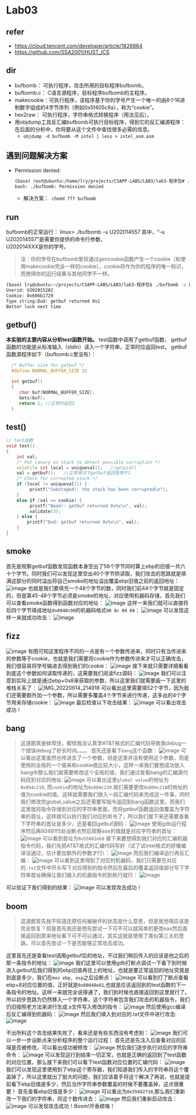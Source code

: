 # Lab03

## refer
* https://cloud.tencent.com/developer/article/1826664
* https://github.com/SSA2001/HUST_ICS

## dir
* bufbomb：     可执行程序，攻击所用的目标程序bufbomb。
* bufbomb.c：  C语言源程序，目标程序bufbomb的主程序。
* makecookie：可执行程序，该程序基于你的学号产生一个唯一的由8个16进制数字组成的4字节序列（例如0x5f405c9a），称为“cookie”。
* hex2raw：       可执行程序，字符串格式转换程序（用法见后）。
* 用objdump工具反汇编bufbomb可执行目标程序，得到它的反汇编源程序：在后面的分析中，你将要从这个文件中查找很多必需的信息。
  * `objdump -d bufbomb -M intel | less > intel_asm.asm`

## 遇到问题解决方案
* Permission denied:
    ```sh
    (base) root@ubuntu:/home/lry/projects/CSAPP-LABS/LAB3/lab3-程序包# ./bufbomb -u U202015282
    bash: ./bufbomb: Permission denied
    ```
    * 解决方案：` chomd 777 bufbomb`



## run
bufbomb的正常运行：
                   linux> ./bufbomb -u U202014557
其中，“-u U202014557”是需要你提供的命令行参数，  
             U202014XXX是你的学号。
> 注：你的学号在bufbomb里将通过gencookie函数产生一个cookie（和使用makecookie完全一样的cookie），cookie将作为你的程序的唯一标识，而使得你的运行结果与其他同学不一样。

```sh
(base) lry@ubuntu:~/projects/CSAPP-LABS/LAB3/lab3-程序包$ ./bufbomb -u U202015282
Userid: U202015282
Cookie: 0x606b1729
Type string:Dud: getbuf returned 0x1
Better luck next time
```


## getbuf()
**本实验的主要内容从分析test函数开始。**
test函数中调用了getbuf函数， getbuf函数的功能是从标准输入（stdin）读入一个字符串，正常时应返回test。
getbuf函数源程序如下（bufbomb.c里没有）：

```cpp
  /* Buffer size for getbuf */
  #define NORMAL_BUFFER_SIZE 32

  int getbuf()
  {
     char buf[NORMAL_BUFFER_SIZE];
     Gets(buf);
     return 1; //正常时返回1
  }
```

## test()

```cpp
// test函数
void test()
{
    int val;
    /* Put canary on stack to detect possible corruption */
    volatile int local = uniqueval();   //getpid()
    val = getbuf();   //正常情况下getbuf返回值等于1
    /* Check for corrupted stack */
    if (local != uniqueval()) {
         printf("Sabotaged!: the stack has been corrupted\n");
    }
    else if (val == cookie) {
         printf("Boom!: getbuf returned 0x%x\n", val);
         validate(3);
    } else {
        printf("Dud: getbuf returned 0x%x\n", val);
    }
}
```

## smoke

首先是观察getbuf函数发现函数本身空出了56个字节同时算上ebp的旧值一共六十个字节。同时我们可以发现这里空出40个字节供读取，我们攻击的思路就是填满这部分的同时溢出将自己smoke的地址溢出覆盖ebp旧值之前的返回地址：
![image](https://user-images.githubusercontent.com/77330637/173588583-1f3fe345-6b63-4095-bf54-ee818a7498cf.png)
也就是我们要填充一个48个字节的数，同时我们前44个字节就是固定的，但是第45-48个字节必须是smoke的地址，对应使用机器码存储，首先我们可以查看smoke函数得到函数对应的地址：
![image](https://user-images.githubusercontent.com/77330637/173589262-b8a3dd30-7be6-4570-a2f3-888a6e389494.png)
这样一来我们就可以直接将后四个字节填成地址`0x8048c90`的机器码格式`90 8c 04 08`：
![image](https://user-images.githubusercontent.com/77330637/173589344-d6590eb9-ca70-42dd-8e9c-1838ea10d4cf.png)
可以发现这样一来就成功攻击：
![image](https://user-images.githubusercontent.com/77330637/173589669-74af026f-93ce-43de-812f-14277dc63cb1.png)





## fizz

![image](https://user-images.githubusercontent.com/77330637/173591206-e6073318-3999-4ead-9903-9c76f69cf0bc.png)
有图可知这里程序不同的一点是有一个参数传进来，同时只有当传进来的参数等于cookie，也就是我们需要将cookie作为参数传进来才可以正确攻击，我们很容易将学号输进去得到我们的cookie：
![image](https://user-images.githubusercontent.com/77330637/173591647-52aa4ff8-5cf1-4414-b65f-984f166f31c7.png)
接下来就只需要详细看看到底这个参数如何读取传递的，这需要我们阅读fizz源码：
![image](https://user-images.githubusercontent.com/77330637/173592080-2b58ee4d-9f46-46b6-aa00-d16075038cf7.png)
我们可以注意到实际上就是通过ebp+0x8来获取的参数，所以这里我们就需要画一下这里的堆栈关系了：
![IMG_20220614_214918](https://user-images.githubusercontent.com/77330637/173593819-9027137b-0db2-4cc4-b49c-c22ea69d8778.jpg)
可以看出这里需要填52个字节，因为我们还需要额外加一个参数，所以需要多覆盖4个字节来进行传递，这多出的4个字节用来存储cookie：
![image](https://user-images.githubusercontent.com/77330637/173594145-ccc58edf-6a16-4243-b12f-0a3b5fb5033e.png)
最后检查以下攻击结果：
![image](https://user-images.githubusercontent.com/77330637/173594315-6fe36eaa-b75b-44c9-bb0b-6729263a7f91.png)
可以看出攻击成功！



## bang

> 这道题真是蚌埠住，都怪我没认真学AT&T格式的汇编代码导致我debug一个错误debug了好长时间。。。。
首先还是看下`bang`这个函数：
![image](https://user-images.githubusercontent.com/77330637/173594879-d0ffca96-1232-48a5-b133-7d3537767e8b.png)
可以看出这里虽然也传进去了一个参数，但是这里并没有使用这个参数，而是使用的全局的一个值来和cookie值比较大小，这样一来我们要想成功放入bang中那么我们就需要修改这个全局的值，我们通过查看bang的汇编源代码找到对应的地址:
![image](https://user-images.githubusercontent.com/77330637/173596533-d90aa025-8569-4b5a-b889-06302d19f7ac.png)
可以看出这里`global value`的地址为`0x804c218`, 而`cookie`的地址为`0x804c220`.我们需要更改`0x804c218`的地址的值为cookie的值，这样就需要我们嵌入一段汇编代码来完成这一件事，同时我们修改完global_value之后还需要写指令返回到bang函数这里。而我们这里就将指令存储到对应的字符串里面，而将getbuf函数返回值覆盖为字符串的首址，这样就可以执行我们对应的命令了，所以我们接下来还需要查看下字符串的首址是多少，还是看回getbuf源码：
![image](https://user-images.githubusercontent.com/77330637/173599780-5a79ad0a-cc9e-476e-ba42-586e2a7da676.png)
使用gdb运行程序然后再80491f5处设断点然后观察eax的值就是对应字符串的首址：
![image](https://user-images.githubusercontent.com/77330637/173600348-dd7520f8-ea10-4195-b8fa-21d94e13540d.png)
可以看到首址为`0x55682eb8`
接下来要想得到我们对应的汇编机器指令代码，我们先把AT&T格式的汇编代码写好（试了试intel格式的好像编译没通过，估计要加额外的参数才行）：
![image](https://user-images.githubusercontent.com/77330637/173599513-4b4eeeca-d26f-47b8-a713-42eae0062435.png)
而后我们编译运行再反汇编：
![image](https://user-images.githubusercontent.com/77330637/173601049-1bdb5e97-1959-42e8-bdbb-62f8a2387477.png)
可以看到这里得到了对应的机器码，我们只需要在对应的`.txt`文件中开头写下对应得到的指令然后在最后的覆盖返回值部分写下字符串首址确保让我们输入的机器指令的到执行就行：
![image](https://user-images.githubusercontent.com/77330637/173601739-3ff6994b-d599-4b20-8d50-f8629308429e.png)

可以验证下我们得到的结果：
![image](https://user-images.githubusercontent.com/77330637/173601877-a890725a-856e-49a9-b15a-f5a3bca3137d.png)
可以发现攻击成功！


## boom
> 这道题首先我不知道还原任何被破坏的状态是什么意思，但是我觉得应该是完全恢复？但是首先我还是想先尝试一下可不可以就简单的更改eax然后直接返回到原来地址看下可不可以通过，其实这就是使用了类似第三关的思路，可以首先尝试一下是否能够正常攻击成功。

这里首先还是查看test调用getbuf后的地址，不过我们稍后传入的应该是他之后的那一条指令的地址：
![image](https://user-images.githubusercontent.com/77330637/173618638-76acc65d-0f48-42c7-887f-0398ed45fe12.png)
我们这里可以使用gdb打断点调试一下看下到时候进入getbuf后我们得到的ebp旧值再往上的地址，也就是要正常返回的地址究竟是到底是多少，我们在`mov ebp, esp`之后设断点：
![image](https://user-images.githubusercontent.com/77330637/173620034-ab28b1c5-35a8-4da2-94c7-d2f4c5aac74c.png)
可以看到打了断点查看ebp+8对应位置的值，正好就是`0x08048e81`,也就是应该返回到的test函数的下一条指令的地址。这样一来就完全说得通了，我们到时候也直接返回到这里就行了。
所以初步思路为仍然移入一个字符串，这个字符串包含我们攻击的机器指令，我们仍旧按照老方法来进行生成.s文件写入修改的指令：
![image](https://user-images.githubusercontent.com/77330637/173625882-0425aa74-b2c4-42cd-8c5b-4bfcea2f0dc6.png)
然后使用gcc编译后反汇编得到机器码：
![image](https://user-images.githubusercontent.com/77330637/173626060-0dfd4ce0-6808-4a2c-88c9-4c7eb2bcf660.png)
然后我们填入到对应的.txt文件中进行攻击:
![image](https://user-images.githubusercontent.com/77330637/173626307-bd30312e-b09b-4832-9795-a28a7efba706.png)

不出所料这个攻击结果失败了，看来还是有些东西没有考虑到：
![image](https://user-images.githubusercontent.com/77330637/173625541-028f5654-f705-4013-8390-3a8bb2ec2a5f.png)
我们可以一步一步设断点来分析程序的整个运行过程：
首先还是先注入后查看对应的区域是否被修改，可以看出成功被修改：
![image](https://user-images.githubusercontent.com/77330637/173626419-f9a94d84-0881-439e-9298-ea40a907cd3e.png)
然后我们逐步执行对应的字符串命令：
![image](https://user-images.githubusercontent.com/77330637/173626620-426deade-9012-4978-a512-1d8bb3204fe9.png)
可以发现运行到结束一切正常，也就是正确的返回到了test函数的对应位置，那么接下来我们可以看下test函数对应位置的汇编代码：
![image](https://user-images.githubusercontent.com/77330637/173626914-ea9c95b0-6f46-4d57-a132-14c3d5c7b711.png)
我们可以发现这里使用到了ebp这个寄存器，我们知道我们传入的字符串将这个覆盖掉了，所以这里就出了挺大的问题，我们应该着手将这个解决了再说，也就是提前看下ebp旧值是多少，然后当作字符串参数覆盖的时候不要覆盖掉，这点很重要！
首先查看ebp旧值是多少：
![image](https://user-images.githubusercontent.com/77330637/173627639-11236475-8401-4c67-8e73-dbaaba89eac7.png)
可以看出为`0x55682f10`,那么我们重新改一下我们的字符串，将这个数传进去：
![image](https://user-images.githubusercontent.com/77330637/173627965-a7e61772-0b0b-4521-a6f5-76a2782e43ec.png)
然后我们重新启动攻击：
![image](https://user-images.githubusercontent.com/77330637/173627930-4ba3622e-27f2-49fb-b6d9-798f21926f4d.png)
可以发现攻击成功！Boom!开香槟咯！










